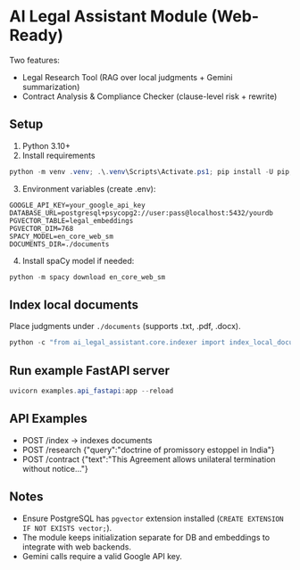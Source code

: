 # AI Legal Assistant Module (Web-Ready)

Two features:
- Legal Research Tool (RAG over local judgments + Gemini summarization)
- Contract Analysis & Compliance Checker (clause-level risk + rewrite)

## Setup

1) Python 3.10+
2) Install requirements

```powershell
python -m venv .venv; .\.venv\Scripts\Activate.ps1; pip install -U pip; pip install -r requirements.txt
```

3) Environment variables (create .env):

```
GOOGLE_API_KEY=your_google_api_key
DATABASE_URL=postgresql+psycopg2://user:pass@localhost:5432/yourdb
PGVECTOR_TABLE=legal_embeddings
PGVECTOR_DIM=768
SPACY_MODEL=en_core_web_sm
DOCUMENTS_DIR=./documents
```

4) Install spaCy model if needed:

```powershell
python -m spacy download en_core_web_sm
```

## Index local documents

Place judgments under `./documents` (supports .txt, .pdf, .docx).

```powershell
python -c "from ai_legal_assistant.core.indexer import index_local_documents; print(index_local_documents())"
```

## Run example FastAPI server

```powershell
uvicorn examples.api_fastapi:app --reload
```

## API Examples

- POST /index → indexes documents
- POST /research {"query":"doctrine of promissory estoppel in India"}
- POST /contract {"text":"This Agreement allows unilateral termination without notice..."}

## Notes

- Ensure PostgreSQL has `pgvector` extension installed (`CREATE EXTENSION IF NOT EXISTS vector;`).
- The module keeps initialization separate for DB and embeddings to integrate with web backends.
- Gemini calls require a valid Google API key.
